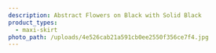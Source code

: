 ```yaml
---
description: Abstract Flowers on Black with Solid Black
product_types:
  - maxi-skirt
photo_path: /uploads/4e526cab21a591cb0ee2550f356ce7f4.jpg
---
```

